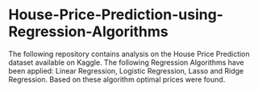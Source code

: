 # House-Price-Prediction-using-Regression-Algorithms
The following repository contains analysis on the House Price Prediction dataset available on Kaggle. The following Regression Algorithms have been applied: Linear Regression, Logistic Regression, Lasso and Ridge Regression. Based on these algorithm optimal prices were found. 
